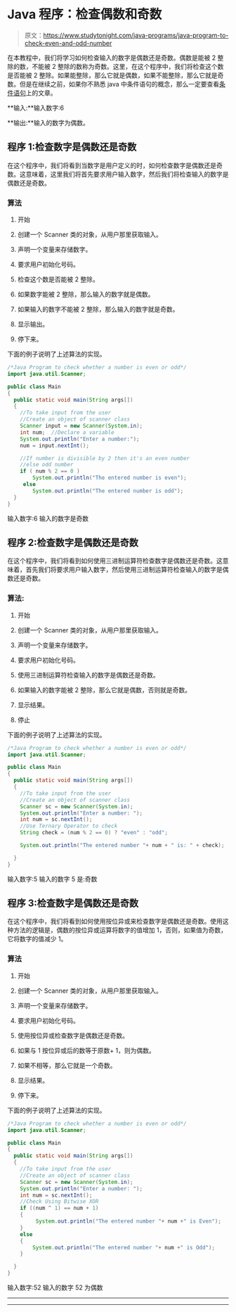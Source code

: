 # Java 程序：检查偶数和奇数

> 原文：<https://www.studytonight.com/java-programs/java-program-to-check-even-and-odd-number>

在本教程中，我们将学习如何检查输入的数字是偶数还是奇数。偶数是能被 2 整除的数，不能被 2 整除的数称为奇数。这里，在这个程序中，我们将检查这个数是否能被 2 整除。如果能整除，那么它就是偶数，如果不能整除，那么它就是奇数。但是在继续之前，如果你不熟悉 java 中条件语句的概念，那么一定要查看[条件语句](https://www.studytonight.com/java/conditional-statement.php)上的文章。

**输入:**输入数字:6

**输出:**输入的数字为偶数。

## 程序 1:检查数字是偶数还是奇数

在这个程序中，我们将看到当数字是用户定义的时，如何检查数字是偶数还是奇数。这意味着，这里我们将首先要求用户输入数字，然后我们将检查输入的数字是偶数还是奇数。

### 算法

1.  开始

2.  创建一个 Scanner 类的对象，从用户那里获取输入。

3.  声明一个变量来存储数字。

4.  要求用户初始化号码。

5.  检查这个数是否能被 2 整除。

6.  如果数字能被 2 整除，那么输入的数字就是偶数。

7.  如果输入的数字不能被 2 整除，那么输入的数字就是奇数。

8.  显示输出。

9.  停下来。

下面的例子说明了上述算法的实现。

```java
/*Java Program to check whether a number is even or odd*/
import java.util.Scanner;

public class Main
{
  public static void main(String args[])
  {
    //To take input from the user 
    //Create an object of scanner class
    Scanner input = new Scanner(System.in);
    int num;  //Declare a variable
    System.out.println("Enter a number:");
    num = input.nextInt();

    //If number is divisible by 2 then it's an even number
    //else odd number
    if ( num % 2 == 0 )
        System.out.println("The entered number is even");
     else
        System.out.println("The entered number is odd");
  }
}
```

输入数字:6
输入的数字是奇数

## 程序 2:检查数字是偶数还是奇数

在这个程序中，我们将看到如何使用三进制运算符检查数字是偶数还是奇数。这意味着，首先我们将要求用户输入数字，然后使用三进制运算符检查输入的数字是偶数还是奇数。

### 算法:

1.  开始

2.  创建一个 Scanner 类的对象，从用户那里获取输入。

3.  声明一个变量来存储数字。

4.  要求用户初始化号码。

5.  使用三进制运算符检查输入的数字是偶数还是奇数。

6.  如果输入的数字能被 2 整除，那么它就是偶数，否则就是奇数。

7.  显示结果。

8.  停止

下面的例子说明了上述算法的实现。

```java
/*Java Program to check whether a number is even or odd*/
import java.util.Scanner;

public class Main
{
  public static void main(String args[])
  {
    //To take input from the user 
    //Create an object of scanner class
    Scanner sc = new Scanner(System.in);
    System.out.println("Enter a number: ");
    int num = sc.nextInt();
    //Use Ternary Operator to check
    String check = (num % 2 == 0) ? "even" : "odd";

    System.out.println("The entered number "+ num + " is: " + check);

  }
}
```

输入数字:5
输入的数字 5 是:奇数

## 程序 3:检查数字是偶数还是奇数

在这个程序中，我们将看到如何使用按位异或来检查数字是偶数还是奇数。使用这种方法的逻辑是，偶数的按位异或运算将数字的值增加 1，否则，如果值为奇数，它将数字的值减少 1。

### 算法

1.  开始

2.  创建一个 Scanner 类的对象，从用户那里获取输入。

3.  声明一个变量来存储数字。

4.  要求用户初始化号码。

5.  使用按位异或检查数字是偶数还是奇数。

6.  如果与 1 按位异或后的数等于原数+ 1，则为偶数。

7.  如果不相等，那么它就是一个奇数。

8.  显示结果。

9.  停下来。

下面的例子说明了上述算法的实现。

```java
/*Java Program to check whether a number is even or odd*/
import java.util.Scanner;

public class Main
{
  public static void main(String args[])
  {
    //To take input from the user 
    //Create an object of scanner class
    Scanner sc = new Scanner(System.in);
    System.out.println("Enter a number: ");
    int num = sc.nextInt();
    //Check Using Bitwise XOR
    if ((num ^ 1) == num + 1) 
    { 
         System.out.println("The entered number "+ num +" is Even"); 
    } 
    else 
    { 
        System.out.println("The entered number "+ num +" is Odd"); 
    } 

  }
}
```

输入数字:52
输入的数字 52 为偶数

* * *

* * *